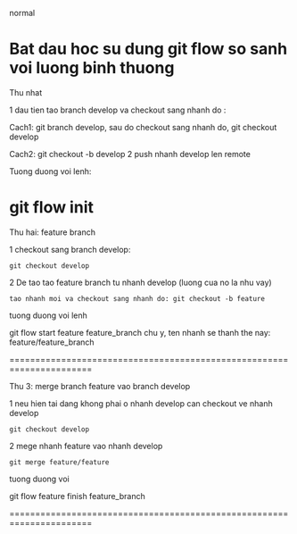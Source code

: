 normal

Bat dau hoc su dung git flow so sanh voi luong binh thuong
======================================================================

Thu nhat

1 dau tien tao branch develop va checkout sang nhanh do :

Cach1: git branch develop, sau do checkout sang nhanh do, git checkout develop

Cach2: git checkout -b develop
2 push nhanh develop len remote

Tuong duong voi lenh:

git flow init
======================================================================


Thu hai: feature branch

1 checkout sang branch develop: 
	
	git checkout develop
	
2 De tao tao feature branch tu nhanh develop (luong cua no la nhu vay)
	
	tao nhanh moi va checkout sang nhanh do: git checkout -b feature
tuong duong voi lenh

git flow start feature feature_branch
	chu y, ten nhanh se thanh the nay: feature/feature_branch

======================================================================

Thu 3: merge branch feature vao branch develop

1 neu hien tai dang khong phai o nhanh develop can checkout ve nhanh develop

	git checkout develop

2 mege nhanh feature vao nhanh develop

	git merge feature/feature

tuong duong voi

git flow feature finish feature_branch

======================================================================

